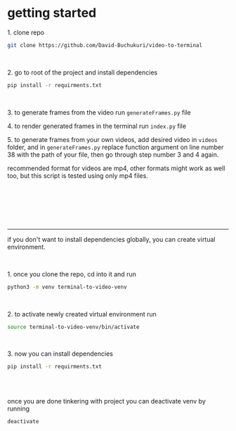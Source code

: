 <h1>getting started</h1>

1\. clone repo

```sh
git clone https://github.com/David-Buchukuri/video-to-terminal
```

<br>

2\. go to root of the project and install dependencies

```sh
pip install -r requirments.txt
```

<br>

3\. to generate frames from the video run `generateFrames.py` file

4\. to render generated frames in the terminal run `index.py` file

5\. to generate frames from your own videos, add desired video in `videos` folder, and in `generateFrames.py` replace function argument on line number 38 with the path of your file, then go through step number 3 and 4 again.

recommended format for videos are mp4, other formats might work as well too, but this script is tested using only mp4 files.

<br>
<br>
<br>
<br>
<br>

---

if you don't want to install dependencies globally, you can create virtual environment.

<br>

1\. once you clone the repo, cd into it and run

```sh
python3 -m venv terminal-to-video-venv
```

<br>

2\. to activate newly created virtual environment run

```sh
source terminal-to-video-venv/bin/activate
```

<br>

3\. now you can install dependencies

```sh
pip install -r requirments.txt
```

<br>
<br>

once you are done tinkering with project you can deactivate venv by running

```sh
deactivate
```

